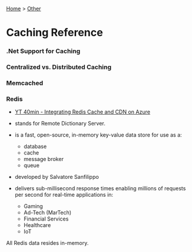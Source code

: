 [Home](../) > [Other](./)

# Caching Reference

### .Net Support for Caching

### Centralized vs. Distributed Caching

### Memcached

### Redis

- [YT 40min - Integrating Redis Cache and CDN on Azure](https://cloudacademy.com/course/using-redis-cache-and-cdn-in-azure/using-rediscache-and-cdn-in-azure-introduction/)

- stands for Remote Dictionary Server.
- is a fast, open-source, in-memory key-value data store for use as a:
  - database
  - cache
  - message broker
  - queue
- developed by Salvatore Sanfilippo
- delivers sub-millisecond response times enabling millions of requests per second for real-time applications in:
  - Gaming
  - Ad-Tech (MarTech)
  - Financial Services
  - Healthcare
  - IoT

All Redis data resides in-memory.

